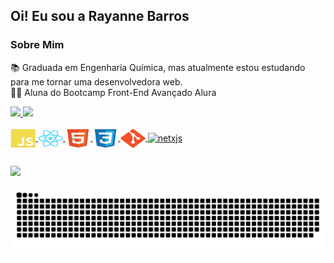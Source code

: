## Oi! Eu sou a Rayanne Barros 

### Sobre Mim

📚 Graduada em Engenharia Química, mas atualmente estou estudando para me tornar uma desenvolvedora web. <br>
👩‍💻 Aluna do Bootcamp Front-End Avançado Alura <br>

<div>
  <a href="https://github.com/rayanne-barros">
  <img height="160em" src="https://github-readme-stats.vercel.app/api?username=rayanne-barros&show_icons=true&theme=dracula&include_all_commits=true&count_private=true"/>
  <img height="160em" src="https://github-readme-stats.vercel.app/api/top-langs/?username=rayanne-barros&layout=compact&langs_count=7&theme=dracula"/>
</div>

  <div style="display: inline_block"><br>
  <img align="center" alt="Ray-Js" height="30" width="40" src="https://raw.githubusercontent.com/devicons/devicon/master/icons/javascript/javascript-plain.svg">
  <img align="center" alt="Ray-React" height="30" width="40" src="https://raw.githubusercontent.com/devicons/devicon/master/icons/react/react-original.svg">
  <img align="center" alt="Ray-HTML" height="30" width="40" src="https://raw.githubusercontent.com/devicons/devicon/master/icons/html5/html5-original.svg">
  <img align="center" alt="Ray-CSS" height="30" width="40" src="https://raw.githubusercontent.com/devicons/devicon/master/icons/css3/css3-original.svg">
  <img align="center" alt="Ray-CSS" height="30" width="40" src="https://raw.githubusercontent.com/devicons/devicon/master/icons/git/git-plain.svg">
  <img align="center" alt="netxjs" width="30" height="30" src="https://raw.githubusercontent.com/samfromaway/samfromaway/master/.github/images/nextjs.png"/>
</div>  
  
  ##
  
<div> 
  <a href="https://www.linkedin.com/in/rayanne-barros-28b55a158/" target="_blank"><img src="https://img.shields.io/badge/-LinkedIn-%230077B5?style=for-the-badge&logo=linkedin&logoColor=white" target="_blank"></a> 
</div>
  
![Snake animation](https://github.com/rayanne-barros/rayanne-barros/blob/output/github-contribution-grid-snake.svg)
 
